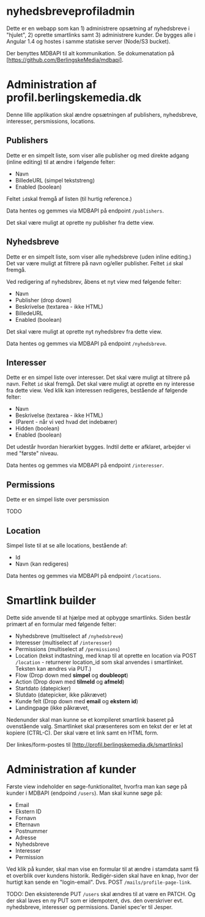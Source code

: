 # nyhedsbreveprofiladmin

Dette er en webapp som kan 1) administrere opsætning af nyhedsbreve i "hjulet", 2) oprette smartlinks samt 3) administrere kunder.
De bygges alle i Angular 1.4 og hostes i samme statiske server (Node/S3 bucket).

Der benyttes MDBAPI til alt kommunikation.
Se dokumenatation på [https://github.com/BerlingskeMedia/mdbapi].

# Administration af profil.berlingskemedia.dk
Denne lille applikation skal ændre opsætningen af publishers, nyhedsbreve, interesser, persmissions, locations.

## Publishers
Dette er en simpelt liste, som viser alle publisher og med direkte adgang (inline editing) til at ændre i følgende felter:

- Navn
- BilledeURL (simpel tekststreng)
- Enabled (boolean)

Feltet `id`skal fremgå af listen (til hurtig reference.)

Data hentes og gemmes via MDBAPI på endpoint `/publishers`.

Det skal være muligt at oprette ny publisher fra dette view.

## Nyhedsbreve
Dette er en simpelt liste, som viser alle nyhedsbreve (uden inline editing.) Det var være muligt at filtrere på navn og/eller publisher. Feltet `id` skal fremgå.

Ved redigering af nyhedsbrev, åbens et nyt view med følgende felter:

- Navn
- Publisher (drop down)
- Beskrivelse (textarea - ikke HTML)
- BilledeURL
- Enabled (boolean)

Det skal være muligt at oprette nyt nyhedsbrev fra dette view.

Data hentes og gemmes via MDBAPI på endpoint `/nyhedsbreve`.

## Interesser
Dette er en simpel liste over interesser. Det skal være muligt at tiltrere på navn. Feltet `id` skal fremgå.
Det skal være muligt at oprette en ny interesse fra dette view.
Ved klik kan interessen redigeres, bestående af følgende felter:

- Navn
- Beskrivelse (textarea - ikke HTML)
- (Parent - når vi ved hvad det indebærer)
- Hidden (boolean)
- Enabled (boolean)

Det udestår hvordan hierarkiet bygges. Indtil dette er afklaret, arbejder vi med "første" niveau.

Data hentes og gemmes via MDBAPI på endpoint `/interesser`.

## Permissions
Dette er en simpel liste over persmission

TODO

## Location
Simpel liste til at se alle locations, bestående af:

- Id
- Navn (kan redigeres)

Data hentes og gemmes via MDBAPI på endpoint `/locations`.

# Smartlink builder
Dette side anvende til at hjælpe med at opbygge smartlinks. Siden består primært af en formular med følgende felter:

- Nyhedsbreve (multiselect af `/nyhedsbreve`)
- Interesser (multiselect af `/interesser`)
- Permissions (multiselect af `/permissions`)
- Location (tekst indtastning, med knap til at oprette en location via POST `/location` - returnerer location_id som skal anvendes i smartlinket. Teksten kan ændres via PUT.)
- Flow (Drop down med **simpel** og **doubleopt**)
- Action (Drop down med **tilmeld** og **afmeld**)
- Startdato (datepicker)
- Slutdato (datepicker, ikke påkrævet)
- Kunde felt (Drop down med **email** og **ekstern id**)
- Landingpage (ikke påkrævet,

Nedenunder skal man kunne se et kompileret smartlink baseret på ovenstående valg. Smartlinket skal præsenteres som en tekst der er let at kopiere (CTRL-C). Der skal være et link samt en HTML form.

Der linkes/form-postes til [http://profil.berlingskemedia.dk/smartlinks]

# Administration af kunder
Første view indeholder en søge-funktionalitet, hvorfra man kan søge på kunder i MDBAPI (endpoind `/users`). Man skal kunne søge på:

- Email
- Ekstern ID
- Fornavn
- Efternavn
- Postnummer
- Adresse
- Nyhedsbreve
- Interesser
- Permission

Ved klik på kunder, skal man vise en formular til at ændre i stamdata samt få et overblik over kundens historik.
Redigér-siden skal have en knap, hvor der hurtigt kan sende en "login-email". Dvs. POST `/mails/profile-page-link`.

TODO: Den eksisterende PUT `/users` skal ændres til at være en PATCH. Og der skal laves en ny PUT som er idempotent, dvs. den overskriver evt. nyhedsbreve, interesser og permissions. Daniel spec'er til Jesper.

